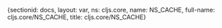 {sectionid: docs, layout: var, ns: cljs.core, name: NS_CACHE, full-name: cljs.core/NS_CACHE,
  title: cljs.core/NS_CACHE}
